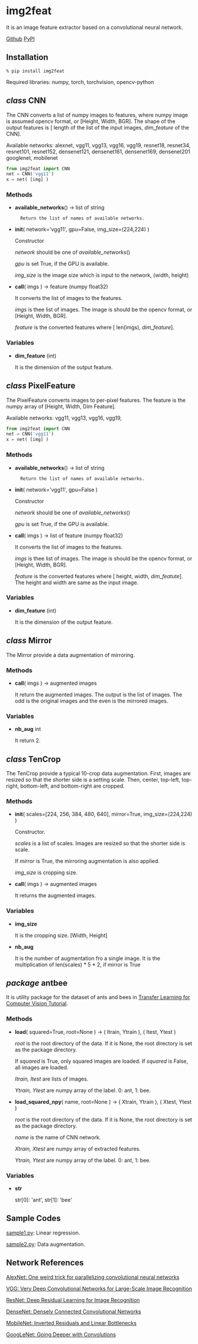 # img2feat

It is an image feature extractor based on a convolutional neural network.

[Github](https://github.com/mastnk/img2feat/) [PyPI](https://pypi.org/project/img2feat/)

## Installation

```
% pip install img2feat
```

Required libraries: numpy, torch, torchvision, opencv-python

## *class* CNN

The CNN converts a list of numpy images to features, where numpy image is assumed opencv format, or [Height, Width, BGR].
The shape of the output features is [ length of the list of the input images, *dim_feature* of the CNN].

Available networks: 
alexnet,
vgg11, vgg13, vgg16, vgg19, 
resnet18, resnet34, resnet101, resnet152,
densenet121, densenet161, densenet169, densenet201
googlenet, mobilenet


```python
from img2feat import CNN
net = CNN('vgg11')
x = net( [img] )
```

### Methods
- **available_networks**() -> list of string

		Return the list of names of available networks.

- **__init__**( network='vgg11', gpu=False, img_size=(224,224) )

	Constructor
 
	*network* should be one of *available_networks*()

	*gpu* is set True, if the GPU is available.

	*img_size* is the image size which is input to the network, (width, height)	

- **__call__**( imgs ) -> feature (numpy float32)

	It converts the list of images to the features.

	*imgs* is thee list of images. The image is should be the opencv format, or [Height, Width, BGR].

	*feature* is the converted features where [ len(imgs), *dim_feature*].

### Variables
- **dim_feature** (int)

	It is the dimension of the output feature.

## *class* PixelFeature

The PixelFeature converts images to per-pixel features.
The feature is the numpy array of [Height, Width, Dim Feature].

Available networks: 
vgg11, vgg13, vgg16, vgg19, 


```python
from img2feat import CNN
net = CNN('vgg11')
x = net( [img] )
```

### Methods
- **available_networks**() -> list of string

		Return the list of names of available networks.

- **__init__**( network='vgg11', gpu=False )

	Constructor
 
	*network* should be one of *available_networks*()

	*gpu* is set True, if the GPU is available.

- **__call__**( imgs ) -> list of feature (numpy float32)

	It converts the list of images to the features.

	*imgs* is thee list of images. The image is should be the opencv format, or [Height, Width, BGR].

	*feature* is the converted features where [ height, width, *dim_featute*]. The height and width are same as the input image.

### Variables
- **dim_feature** (int)

	It is the dimension of the output feature.

## *class* Mirror

The Mirror provide a data augmentation of mirroring.

### Methods

- **__call__**( imgs ) -> augmented images

	It return the augmented images. 
	The output is the list of images. The odd is the original images and the even is the mirrored images.

### Variables

- **nb_aug** int

	It return 2.

## *class* TenCrop

The TenCrop provide a typical 10-crop data augmentation.
First, images are resized so that the shorter side is a setting scale.
Then, center, top-left, top-right, bottom-left, and bottom-right are cropped.

### Methods

- **__init__**( scales=[224, 256, 384, 480, 640], mirror=True, img_size=(224,224) )

	Constructor.

	*scales* is a list of scales. Images are resized so that the shorter side is scale.

	If *mirror* is True, the mirroring augmentation is also applied.

	*img_size* is cropping size.

- **__call__**( imgs ) -> augmented images

	It returns the augmented images.

### Variables

- **img_size**

	It is the cropping size. [Width, Height]

- **nb_aug**

	It is the number of augmentation fro a single image.
	It is the multiplication of len(scales) * 5 * 2, if mirror is True

## *package* antbee

It is utility package for the dataset of ants and bees in 
[Transfer Learning for Computer Vision Tutorial](https://pytorch.org/tutorials/beginner/transfer_learning_tutorial.html).

### Methods

- **load**( squared=True, root=None ) -> ( Itrain, Ytrain ), ( Itest, Ytest )

	*root* is the root directory of the data. If it is None, the root directory is set as the package directory.

	If *squared* is True, only squared images are loaded.
	If *squared* is False, all images are loaded.

	*Itrain, Itest* are lists of images.

	*Ytrain, Ytest* are numpy array of the label. 0: ant, 1: bee.

- **load_squared_npy**( name, root=None ) -> ( Xtrain, Ytrain ), ( Xtest, Ytest )

	*root* is the root directory of the data. If it is None, the root directory is set as the package directory.

	*name* is the name of CNN network.
	
	*Xtrain, Xtest* are numpy array of extracted features.

	*Ytrain, Ytest* are numpy array of the label. 0: ant, 1: bee.

### Variables

- **str**

	str[0]: 'ant', str[1]: 'bee'


## Sample Codes

[sample1.py](https://github.com/mastnk/img2feat/blob/main/sample1.py): Linear regression.

[sample2.py](https://github.com/mastnk/img2feat/blob/main/sample2.py): Data augmentation.

## Network References

[AlexNet: One weird trick for parallelizing convolutional neural networks](https://arxiv.org/abs/1404.5997)

[VGG: Very Deep Convolutional Networks for Large-Scale Image Recognition](https://arxiv.org/abs/1409.1556)

[ResNet: Deep Residual Learning for Image Recognition](https://arxiv.org/abs/1512.03385)

[DenseNet: Densely Connected Convolutional Networks](https://arxiv.org/abs/1608.06993)

[MobileNet: Inverted Residuals and Linear Bottlenecks](https://arxiv.org/abs/1801.04381)

[GoogLeNet: Going Deeper with Convolutions](https://arxiv.org/abs/1409.4842)

